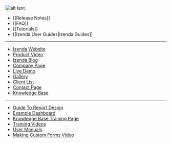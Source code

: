 ![alt text](http://demo2.izenda.us/bi/rs.aspx?image=ModernImages.izenda-logo-4.gif)

* [[Release Notes]]
* [[FAQ]]
* [[Tutorials]]
* [[Izenda User Guides|Izenda Guides]]

---

* [Izenda Website](http://www.izenda.com/Site/Izenda-Ad-Hoc-Reporting.aspx)
* [Product Video](http://www.izenda.com/Site/Video/ProductVideo.aspx)
* [Izenda Blog](http://blog.izenda.com/)
* [Company Page](http://www.izenda.com/site/Pages/company.aspx)
* [Live Demo](http://demo2.izenda.us/bi/ReportListIntro.aspx)
* [Gallery](http://www.izenda.com/site/Pages/Gallery.aspx)
* [Client List](http://www.izenda.com/Site/Pages/Clients.aspx)
* [Contact Page](http://www.izenda.com/site/Pages/contactus.aspx)
* [Knowledge Base](http://www.izenda.com/Site/KB/Integration/94)

---

* [Guide To Report Design](http://dwmofqygvzj39.cloudfront.net/izenda-izenda_guide_to_report_design.pdf)
* [Example Dashboard](http://demo2.izenda.us/bi/Dashboards.aspx?rn=Dashboard)
* [Knowledge Base Training Page](http://www.izenda.com/Site/KB/Training/78)
* [Training Videos](http://www.izenda.com/Site/KB/Training/58)
* [User Manuals](http://www.izenda.com/Site/KB/Training/93)
* [Making Custom Forms Video](http://www.youtube.com/watch?v=5b2axJlgdFs)